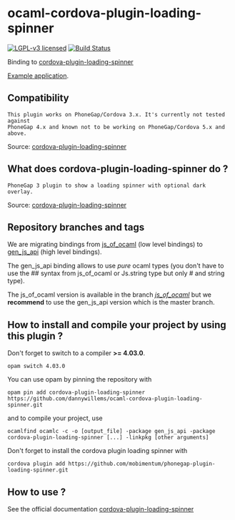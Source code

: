# ocaml-cordova-plugin-loading-spinner

[![LGPL-v3 licensed](https://img.shields.io/badge/license-LGPLv3-blue.svg)](https://raw.githubusercontent.com/dannywillems/ocaml-cordova-plugin-loading-spinner/master/LICENSE)
[![Build Status](https://travis-ci.org/dannywillems/ocaml-cordova-plugin-loading-spinner.svg?branch=master)](https://travis-ci.org/dannywillems/ocaml-cordova-plugin-loading-spinner)

Binding to
[cordova-plugin-loading-spinner](https://github.com/mobimentum/phonegap-plugin-loading-spinner)

[Example
application](https://github.com/dannywillems/ocaml-cordova-plugin-loading-spinner-example).

## Compatibility

```
This plugin works on PhoneGap/Cordova 3.x. It's currently not tested against
PhoneGap 4.x and known not to be working on PhoneGap/Cordova 5.x and above.
```

Source: [cordova-plugin-loading-spinner](https://github.com/mobimentum/phonegap-plugin-loading-spinner)

## What does cordova-plugin-loading-spinner do ?

```
PhoneGap 3 plugin to show a loading spinner with optional dark overlay.
```

Source: [cordova-plugin-loading-spinner](https://github.com/mobimentum/phonegap-plugin-loading-spinner)

## Repository branches and tags

We are migrating bindings from
[js_of_ocaml](https://github.com/ocsigen/js_of_ocaml) (low level bindings) to
[gen_js_api](https://github.com/lexifi/gen_js_api) (high level bindings).

The gen_js_api binding allows to use *pure* ocaml types (you don't have to use
the ## syntax from js_of_ocaml or Js.string type but only # and string type).

The js_of_ocaml version is available in the branch
[*js_of_ocaml*](https://github.com/dannywillems/ocaml-cordova-plugin-loading-spinner/tree/js_of_ocaml)
but we **recommend** to use the gen_js_api version which is the master branch.

## How to install and compile your project by using this plugin ?

Don't forget to switch to a compiler **>= 4.03.0**.
```Shell
opam switch 4.03.0
```

You can use opam by pinning the repository with
```Shell
opam pin add cordova-plugin-loading-spinner https://github.com/dannywillems/ocaml-cordova-plugin-loading-spinner.git
```

and to compile your project, use
```Shell
ocamlfind ocamlc -c -o [output_file] -package gen_js_api -package cordova-plugin-loading-spinner [...] -linkpkg [other arguments]
```

Don't forget to install the cordova plugin loading spinner with
```Shell
cordova plugin add https://github.com/mobimentum/phonegap-plugin-loading-spinner.git
```

## How to use ?

See the official documentation
[cordova-plugin-loading-spinner](https://github.com/mobimentum/phonegap-plugin-loading-spinner)
